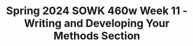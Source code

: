 ---
layout: single_embed_slide
title: "Spring 2024 SOWK 460w Week 11 - Writing and Developing Your Methods Section"
presentation_id: H3JkDS
canonical_url: /presentations/H3JkDS/
slides:
  - slide_name: ../deck-12460-large-0.jpeg
    slide_thumbnail: ../deck-12460-thumb-0.jpeg
    slide_text: >
      Analysis Data Collection Methodology Writing and Developing YOUR METHODS SECTION Research Question SOWK 460W WEEK 11 Jacob Campbell, PhD LICSW HERITAGE UNIVERSITY

  - slide_name: ../deck-12460-large-1.jpeg
    slide_thumbnail: ../deck-12460-thumb-1.jpeg
    slide_text: >
      AGENDA Week 11 for SOWK 460w Research article activity Discussion and tips regarding writing your methods section Time to work in your groups

  - slide_name: ../deck-12460-large-2.jpeg
    slide_thumbnail: ../deck-12460-thumb-2.jpeg
    slide_text: >
      RESEARCH ARTICLE ACTIVITY from the APA Style Website 7th Edition Research Article Activity This activity helps students find, cite, analyze, and summarize a scholarly research article. For each step of the activity, type your responses directly into the text fields provided, or copy the questions into your preferred word-processing program and answer them there. Complete this activity multiple times to help you write papers such as literature reviews. Notes for each part indicate where to find more information in the seventh edition of the Publication Manual of the American Psychological Association, Seventh Edition or on the APA Style website. Step 1: Finding a Research Article To get us started today, you are going to pick an article that is a study that you are going to cite in your inal paper. As a group, go through and complete each of the parts. We will come back to this article later. The best place to find a reliable research article is in a peer-reviewed scholarly journal accessed from a research database or platform, such as APA PsycNet, ProQuest, OvidSP, or EBSCOhost. Check with your university library to see which platforms and databases your school has access to and which ones are recommended for your subject area. APA journals are a good starting point for students of psychology. Many types of research articles are published in scholarly journals, including quantitative, qualitative, and mixed methods studies. In general, research articles have the following characteristics: • report original, or primary, research • include distinct sections that reflect the stages of the research process, usually the following sections in the following order: ° Introduction: description of the purpose of the investigation and the issues being reported, review of the background literature, and study objectives and/or hypotheses ° Method: full description of each step of the study, including the participants involved, materials used, procedures followed, and research design ° Results (quantitative article): report of the results of statistical analyses conducted ° Findings (qualitative article): report of the findings using natural language ° Discussion: summary and interpretation of the study, strengths and limitations, implications of the results or findings, and next steps Consult Chapters 1 and 3 of the Publication Manual for further description of research articles and the sections often included in them, respectively. f https://apastyle.apa.org/instructional-aids/apa-style-research-activity.pdf

  - slide_name: ../deck-12460-large-3.jpeg
    slide_thumbnail: ../deck-12460-thumb-3.jpeg
    slide_text: >
      WHY DOES THE METHODS SECTION MATTER • • • Make the study reproducible It helps clarify and understand the results Establishes the credibility of the research being reported

  - slide_name: ../deck-12460-large-4.jpeg
    slide_thumbnail: ../deck-12460-thumb-4.jpeg
    slide_text: >
      f CONSIDERATION FOR YOUR METHOD SECTION Imagine yourself replicating the study in the future and the information you would need. Remember, the dual purpose of methods is for understanding and replication. Adhere to ethical standards and reporting guidelines Consider a visual aid such as a lowchart, decision tree, or checklist, as they bring clarity. (PLOS, n.d.)

  - slide_name: ../deck-12460-large-5.jpeg
    slide_thumbnail: ../deck-12460-thumb-5.jpeg
    slide_text: >
      3 Whole Class Discussion: What are things that stood out from the methods section from your irst article you looked at this evening? Examples REVIEW THE METHODS SECTION • What stands do you notice about their methods • What do you feel you learned by reading the f • sections? methods sections? What is something you could do in your methods sections based on reviewing these?

  - slide_name: ../deck-12460-large-6.jpeg
    slide_thumbnail: ../deck-12460-thumb-6.jpeg
    slide_text: >
      f TIPS FOR WRITING YOUR METHODS Use irst-person pronouns Capture changes to protocols Write using past tense Include ethical framework Be precise and concise Consider active versus passive voice

  - slide_name: ../deck-12460-large-7.jpeg
    slide_thumbnail: ../deck-12460-thumb-7.jpeg
    slide_text: >
      “I” OR “WE” Generally, academic writing is done using the third person. The APA style guide does tell us when we are talking about our work (e.g., the methods of our study) or personal reactions, to use irst-person pronouns in our writing. Tips for Writing Your Methods USE FIRST PERSON f f https://apastyle.apa.org/style-grammar-guidelines/grammar/ irst-person-pronouns

  - slide_name: ../deck-12460-large-8.jpeg
    slide_thumbnail: ../deck-12460-thumb-8.jpeg
    slide_text: >
      Di erent Sections Usually Require Di erent Verb Tense Wrote Write Will write Past Present Future Verbs are direct, vigorous communicators. Use a chosen verb tense consistently throughout the same and adjacent paragraphs of a paper to ensure smooth expression. Tips for Writing Your Methods USE PAST TENSE ff ff https://apastyle.apa.org/style-grammar-guidelines/grammar/verb-tense

  - slide_name: ../deck-12460-large-9.jpeg
    slide_thumbnail: ../deck-12460-thumb-9.jpeg
    slide_text: >
      Encourage precision and conciseness. Every sentence should contribute to an understanding of what was done and why. Avoid unnecessary detail that does not contribute to the overall understanding of the methodology. Tips for Writing Your Methods BE PRECISE AND CONCISE (PLOS, n.d.)

  - slide_name: ../deck-12460-large-10.jpeg
    slide_thumbnail: ../deck-12460-thumb-10.jpeg
    slide_text: >
      TRANSPARENCY BETWEEN WHAT YOU PLANNED TO DO AND WHAT YOU ACTUALLY IMPLEMENTED Tips for Writing Your Methods CAPTURE CHANGES TO PROTOCOLS (PLOS, n.d.)

  - slide_name: ../deck-12460-large-11.jpeg
    slide_thumbnail: ../deck-12460-thumb-11.jpeg
    slide_text: >
      THE METHODS SECTION IS WHERE YOU CAN DISCUSS HOW YOU HANDLED YOUR EVALUATION ETHICALLY Tips for Writing Your Methods INCLUDE ETHICAL FRAMEWORK

  - slide_name: ../deck-12460-large-12.jpeg
    slide_thumbnail: ../deck-12460-thumb-12.jpeg
    slide_text: >
      Active Voice Let’s Get Active: Active the subject of a sentence is followed by the verb and then the object of the verb (e.g., “the children ate the cookies”). Voice Writing Guide Complete Worksheet https://apastyle.apa.org/ instructional-aids/active-voice.pdf Passive voice the object of the verb is followed by the verb (usually a form of “to be” + past participle + the word “by”) and then the subject (e.g., “the cookies were eaten by the children”). If the subject is omitted (e.g., “the cookies were eaten”), it may result in confusion about who performed the action (did the children eat the cookies, or was it the dog?). Tips for Writing Your Methods CONSIDER ACTIVE VS PASSIVE VOICE https://apastyle.apa.org/style-grammar-guidelines/grammar/active-passive-voice

  - slide_name: ../deck-12460-large-13.jpeg
    slide_thumbnail: ../deck-12460-thumb-13.jpeg
    slide_text: >
      DIRECTION IN THE TEMPLATE Be sure to justify all of your data collection decisions. Where did you get your data? What new data was collected? What secondary data was used? What methods did you use to acquire your data? Did you collect data from the entire population, or did you sample? If so, how did you sample? How did you identify or create your data collection instruments? How did you test your instruments for readability, reliability, validity, and cultural appropriateness? How did you determine the quality and utility of existing data? From whom did you collect existing data?

  - slide_name: ../deck-12460-large-14.jpeg
    slide_thumbnail: ../deck-12460-thumb-14.jpeg
    slide_text: >
      GROUP WORK TIME

---